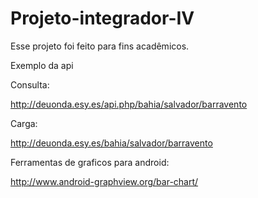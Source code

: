 # Projeto-integrador-IV


Esse projeto foi feito para fins acadêmicos.


Exemplo da api 

Consulta:

http://deuonda.esy.es/api.php/bahia/salvador/barravento

Carga:

http://deuonda.esy.es/bahia/salvador/barravento


Ferramentas de graficos para android:

http://www.android-graphview.org/bar-chart/
